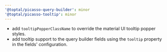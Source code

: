 ```yaml
---
'@toptal/picasso-query-builder': minor
'@toptal/picasso-tooltip': minor
---
```


- add `tooltipPopperClassName` to override the material UI tooltip popper styles.
- add tooltip support to the query builder fields using the `tooltip` property in the fields' configuration.
